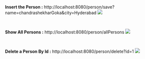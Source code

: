 <b>Insert the Person :</b>
http://localhost:8080/person/save?name=chandrashekharGoka&city=Hyderabad
<img src="https://www.onlinetutorialspoint.com/wp-content/uploads/2017/03/Spring-Boot-Hibernate-Save-min.png"/>

<br/>

<b>Show All Persons :</b>
http://localhost:8080/person/allPersons
<img src="https://www.onlinetutorialspoint.com/wp-content/uploads/2017/03/Spring-Boot-Hibernate-All-min.png"/>

<br/>

<b>Delete a Person By Id :</b>
http://localhost:8080/person/delete?id=1
<img src="https://www.onlinetutorialspoint.com/wp-content/uploads/2017/03/Spring-Boot-Hibernate-Delete-min.png"/>

<br/>

